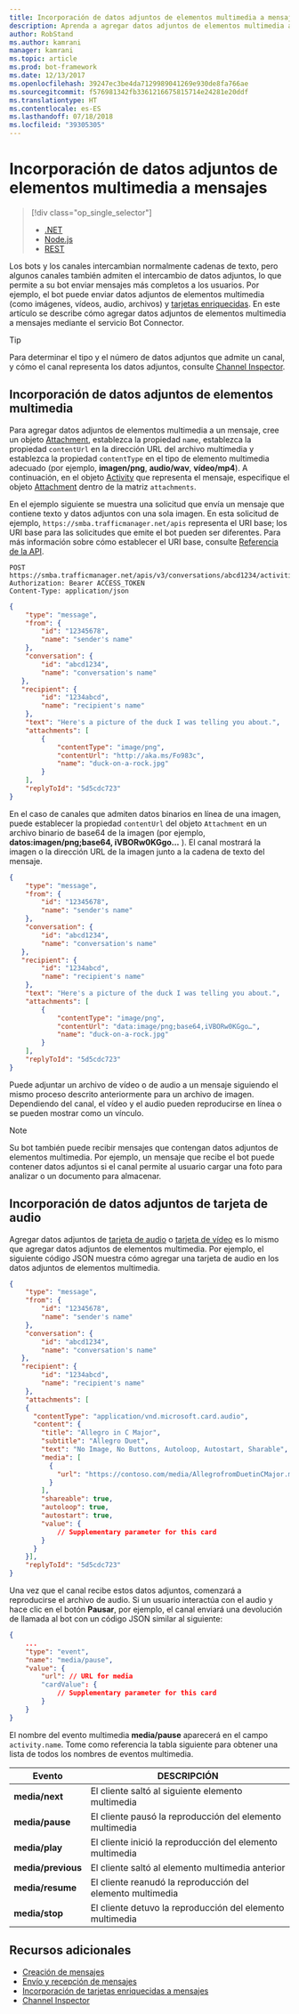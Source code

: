 ```yaml
---
title: Incorporación de datos adjuntos de elementos multimedia a mensajes | Microsoft Docs
description: Aprenda a agregar datos adjuntos de elementos multimedia a mensajes mediante el servicio Bot Connector.
author: RobStand
ms.author: kamrani
manager: kamrani
ms.topic: article
ms.prod: bot-framework
ms.date: 12/13/2017
ms.openlocfilehash: 39247ec3be4da7129989041269e930de8fa766ae
ms.sourcegitcommit: f576981342fb3361216675815714e24281e20ddf
ms.translationtype: HT
ms.contentlocale: es-ES
ms.lasthandoff: 07/18/2018
ms.locfileid: "39305305"
---
```

# <a name="add-media-attachments-to-messages"></a>Incorporación de datos adjuntos de elementos multimedia a mensajes
> [!div class="op_single_selector"]
> - [.NET](../dotnet/bot-builder-dotnet-add-media-attachments.md)
> - [Node.js](../nodejs/bot-builder-nodejs-send-receive-attachments.md)
> - [REST](../rest-api/bot-framework-rest-connector-add-media-attachments.md)

Los bots y los canales intercambian normalmente cadenas de texto, pero algunos canales también admiten el intercambio de datos adjuntos, lo que permite a su bot enviar mensajes más completos a los usuarios. Por ejemplo, el bot puede enviar datos adjuntos de elementos multimedia (como imágenes, vídeos, audio, archivos) y [tarjetas enriquecidas](bot-framework-rest-connector-add-rich-cards.md). En este artículo se describe cómo agregar datos adjuntos de elementos multimedia a mensajes mediante el servicio Bot Connector.

> [!TIP]
> Para determinar el tipo y el número de datos adjuntos que admite un canal, y cómo el canal representa los datos adjuntos, consulte [Channel Inspector][ChannelInspector].

## <a name="add-a-media-attachment"></a>Incorporación de datos adjuntos de elementos multimedia  

Para agregar datos adjuntos de elementos multimedia a un mensaje, cree un objeto [Attachment][Attachment], establezca la propiedad `name`, establezca la propiedad `contentUrl` en la dirección URL del archivo multimedia y establezca la propiedad `contentType` en el tipo de elemento multimedia adecuado (por ejemplo, **imagen/png**, **audio/wav**, **vídeo/mp4**). A continuación, en el objeto [Activity][Activity] que representa el mensaje, especifique el objeto [Attachment][Attachment] dentro de la matriz `attachments`. 

En el ejemplo siguiente se muestra una solicitud que envía un mensaje que contiene texto y datos adjuntos con una sola imagen. En esta solicitud de ejemplo, `https://smba.trafficmanager.net/apis` representa el URI base; los URI base para las solicitudes que emite el bot pueden ser diferentes. Para más información sobre cómo establecer el URI base, consulte [Referencia de la API](bot-framework-rest-connector-api-reference.md#base-uri).

```http
POST https://smba.trafficmanager.net/apis/v3/conversations/abcd1234/activities/5d5cdc723
Authorization: Bearer ACCESS_TOKEN
Content-Type: application/json
```

```json
{
    "type": "message",
    "from": {
        "id": "12345678",
        "name": "sender's name"
    },
    "conversation": {
        "id": "abcd1234",
        "name": "conversation's name"
   },
   "recipient": {
        "id": "1234abcd",
        "name": "recipient's name"
    },
    "text": "Here's a picture of the duck I was telling you about.",
    "attachments": [
        {
            "contentType": "image/png",
            "contentUrl": "http://aka.ms/Fo983c",
            "name": "duck-on-a-rock.jpg"
        }
    ],
    "replyToId": "5d5cdc723"
}
```

En el caso de canales que admiten datos binarios en línea de una imagen, puede establecer la propiedad `contentUrl` del objeto `Attachment` en un archivo binario de base64 de la imagen (por ejemplo, **datos:imagen/png;base64, iVBORw0KGgo...** ). El canal mostrará la imagen o la dirección URL de la imagen junto a la cadena de texto del mensaje.

```json
{
    "type": "message",
    "from": {
        "id": "12345678",
        "name": "sender's name"
    },
    "conversation": {
        "id": "abcd1234",
        "name": "conversation's name"
   },
   "recipient": {
        "id": "1234abcd",
        "name": "recipient's name"
    },
    "text": "Here's a picture of the duck I was telling you about.",
    "attachments": [
        {
            "contentType": "image/png",
            "contentUrl": "data:image/png;base64,iVBORw0KGgo…",
            "name": "duck-on-a-rock.jpg"
        }
    ],
    "replyToId": "5d5cdc723"
}
```

Puede adjuntar un archivo de vídeo o de audio a un mensaje siguiendo el mismo proceso descrito anteriormente para un archivo de imagen. Dependiendo del canal, el vídeo y el audio pueden reproducirse en línea o se pueden mostrar como un vínculo.

> [!NOTE] 
> Su bot también puede recibir mensajes que contengan datos adjuntos de elementos multimedia.
> Por ejemplo, un mensaje que recibe el bot puede contener datos adjuntos si el canal permite al usuario cargar una foto para analizar o un documento para almacenar.

## <a name="add-an-audiocard-attachment"></a>Incorporación de datos adjuntos de tarjeta de audio

Agregar datos adjuntos de [tarjeta de audio](bot-framework-rest-connector-api-reference.md#audiocard-object) o [tarjeta de vídeo](bot-framework-rest-connector-api-reference.md#videocard-object) es lo mismo que agregar datos adjuntos de elementos multimedia. Por ejemplo, el siguiente código JSON muestra cómo agregar una tarjeta de audio en los datos adjuntos de elementos multimedia.

```json
{
    "type": "message",
    "from": {
        "id": "12345678",
        "name": "sender's name"
    },
    "conversation": {
        "id": "abcd1234",
        "name": "conversation's name"
   },
   "recipient": {
        "id": "1234abcd",
        "name": "recipient's name"
    },
    "attachments": [
    {
      "contentType": "application/vnd.microsoft.card.audio",
      "content": {
        "title": "Allegro in C Major",
        "subtitle": "Allegro Duet",
        "text": "No Image, No Buttons, Autoloop, Autostart, Sharable",
        "media": [
          {
            "url": "https://contoso.com/media/AllegrofromDuetinCMajor.mp3"
          }
        ],
        "shareable": true,
        "autoloop": true,
        "autostart": true,
        "value": {
            // Supplementary parameter for this card
        }
      }
    }],
    "replyToId": "5d5cdc723"
}
```

Una vez que el canal recibe estos datos adjuntos, comenzará a reproducirse el archivo de audio. Si un usuario interactúa con el audio y hace clic en el botón **Pausar**, por ejemplo, el canal enviará una devolución de llamada al bot con un código JSON similar al siguiente:

```json
{
    ...
    "type": "event",
    "name": "media/pause",
    "value": {
        "url": // URL for media
        "cardValue": {
            // Supplementary parameter for this card
        }
    }
}
```

El nombre del evento multimedia **media/pause** aparecerá en el campo `activity.name`. Tome como referencia la tabla siguiente para obtener una lista de todos los nombres de eventos multimedia.

| Evento | DESCRIPCIÓN |
| ---- | ---- |
| **media/next** | El cliente saltó al siguiente elemento multimedia |
| **media/pause** | El cliente pausó la reproducción del elemento multimedia |
| **media/play** | El cliente inició la reproducción del elemento multimedia |
| **media/previous** | El cliente saltó al elemento multimedia anterior |
| **media/resume** | El cliente reanudó la reproducción del elemento multimedia |
| **media/stop** | El cliente detuvo la reproducción del elemento multimedia |

## <a name="additional-resources"></a>Recursos adicionales

- [Creación de mensajes](bot-framework-rest-connector-create-messages.md)
- [Envío y recepción de mensajes](bot-framework-rest-connector-send-and-receive-messages.md)
- [Incorporación de tarjetas enriquecidas a mensajes](bot-framework-rest-connector-add-rich-cards.md)
- [Channel Inspector][ChannelInspector]

[ChannelInspector]: ../bot-service-channel-inspector.md

[Activity]: bot-framework-rest-connector-api-reference.md#activity-object
[Attachment]: bot-framework-rest-connector-api-reference.md#attachment-object
